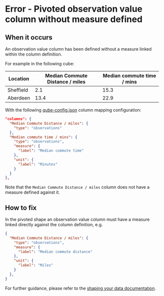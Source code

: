 # Error - Pivoted observation value column without measure defined

## When it occurs

An observation value column has been defined without a measure linked within the column definition.

For example in the following cube:

| Location  | Median Commute Distance / miles | Median commute time / mins |
|-----------|---------------------------------|----------------------------|
| Sheffield | 2.1                             | 15.3                       |
| Aberdeen  | 13.4                            | 22.9                       |

With the following [qube-config.json](../../configuration/qube-config.md) column mapping configuration:

```json
"columns": {
  "Median Commute Distance / miles": {
    "type": "observations"
  },
  "Median commute time / mins": {
    "type": "observations",
    "measure": {
      "label": "Median commute time"
    },
    "unit": {
      "label": "Minutes"
    }
  }
},
```

Note that the `Median Commute Distance / miles` column does not have a measure defined against it.

## How to fix

In the pivoted shape an observation value column must have a measure linked directly against the column definition, e.g.

```json
{
  "Median Commute Distance / miles": {
    "type": "observations",
    "measure": {
      "label": "Median commute distance"
    },
    "unit": {
      "label": "Miles"
    }
  },
}
```

For further guidance, please refer to the [shaping your data documentation](https://gss-cogs.github.io/csvcubed-docs/external/guides/shape-data/).
